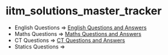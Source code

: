 # iitm_solutions_master_tracker
- English Questions => [English Questions and Answers](https://github.com/Adithyenkandasamy/IITM-English)
- Maths Questions => [Maths Questions and Answers](https://github.com/magizh-tech/iitm_qualifier_maths1_questions)
- CT Questions => [CT Questions and Answers](https://github.com/magizh-tech/iitm_CT_week_wise_questions)
- Statics Questions => []()